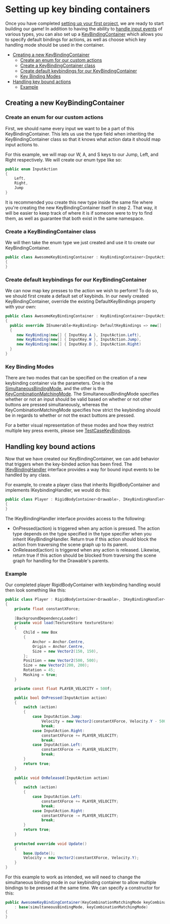 # Setting up key binding containers

Once you have completed [setting up your first project](https://github.com/ppy/osu-framework/wiki/Setting-up-your-first-project), we are ready to start building our game! In addition to having the ability to [handle input events](https://github.com/ppy/osu-framework/wiki/Handling-input-events) of various types, you can also set up a [KeyBindingContainer](https://github.com/ppy/osu-framework/blob/master/osu.Framework/Input/Bindings/KeyBindingContainer.cs) which allows you to specify default bindings for actions, as well as choose which key handling mode should be used in the container.

* [Creating a new KeyBindingContainer](https://github.com/ppy/osu-framework/wiki/Setting-up-key-binding-containers#creating-a-new-keybindingcontainer)
  * [Create an enum for our custom actions](https://github.com/ppy/osu-framework/wiki/Setting-up-key-binding-containers#create-an-enum-for-our-custom-actions)
  * [Create a KeyBindingContainer class](https://github.com/ppy/osu-framework/wiki/Setting-up-key-binding-containers#create-a-keybindingcontainer-class)
  * [Create default keybindings for our KeyBindingContainer](https://github.com/ppy/osu-framework/wiki/Setting-up-key-binding-containers#create-default-keybindings-for-our-keybindingcontainer)
  * [Key Binding Modes](https://github.com/ppy/osu-framework/wiki/Setting-up-key-binding-containers#key-binding-modes)
* [Handling key bound actions](https://github.com/ppy/osu-framework/wiki/Setting-up-key-binding-containers#handling-key-bound-actions)
  * [Example](https://github.com/ppy/osu-framework/wiki/Setting-up-key-binding-containers#example)

## Creating a new KeyBindingContainer
### Create an enum for our custom actions
First, we should name every input we want to be a part of this KeyBindingContainer. This lets us use the type field when inheriting the KeyBindingContainer<T> class so that it knows what action data it should map input actions to.

For this example, we will map our W, A, and S keys to our Jump, Left, and Right respectively. We will create our enum type like so:
```csharp
public enum InputAction
{    
    Left,
    Right,
    Jump
}
```
It is recommended you create this new type inside the same file where you're creating the new KeyBindingContainer itself in step 2. That way, it will be easier to keep track of where it is if someone were to try to find them, as well as guarantee that both exist in the same namespace.
### Create a KeyBindingContainer class
We will then take the enum type we just created and use it to create our KeyBindingContainer. 
```csharp
public class AwesomeKeyBindingContainer : KeyBindingContainer<InputAction>
{
}
```
### Create default keybindings for our KeyBindingContainer
We can now map key presses to the action we wish to perform! To do so, we should first create a default set of keybinds. In our newly created KeyBindingContainer, override the existing DefaultKeyBindings property with your own:
```csharp
public class AwesomeKeyBindingContainer : KeyBindingContainer<InputAction>
{
  public override IEnumerable<KeyBinding> DefaultKeyBindings => new[]
  {
     new KeyBinding(new[] { InputKey.A }, InputAction.Left),
     new KeyBinding(new[] { InputKey.W }, InputAction.Jump),
     new KeyBinding(new[] { InputKey.D }, InputAction.Right)
  }
}
```

### Key Binding Modes

There are two modes that can be specified on the creation of a new keybinding container via the parameters. One is the [SimultaneousBindingMode](https://github.com/ppy/osu-framework/blob/e143142928ebf87a10777217ecf0d6dc45082282/osu.Framework/Input/Bindings/KeyBindingContainer.cs#L285), and the other is the [KeyCombinationMatchingMode](https://github.com/ppy/osu-framework/blob/e143142928ebf87a10777217ecf0d6dc45082282/osu.Framework/Input/Bindings/KeyCombination.cs#L316). The SimultaneousBindingMode specifies whether or not an input should be valid based on whether or not other buttons are pressed simultaneously, whereas the KeyCombinationMatchingMode specifies how strict the keybinding should be in regards to whether or not the exact buttons are pressed. 

For a better visual representation of these modes and how they restrict multiple key press events, please see [TestCaseKeyBindings](https://github.com/ppy/osu-framework/blob/master/osu.Framework.Tests/Visual/TestCaseInput/TestCaseKeyBindings.cs).

## Handling key bound actions

Now that we have created our KeyBindingContainer, we can add behavior that triggers when the key-binded action has been fired. The [IKeyBindingHandler<T>](https://github.com/ppy/osu-framework/blob/master/osu.Framework/Input/Bindings/IKeyBindingHandler.cs) interface provides a way for bound input events to be handled by any class.

For example, to create a player class that inherits RigidBodyContainer and implements IKeybindingHandler, we would do this:

```csharp
public class Player : RigidBodyContainer<Drawable>, IKeyBindingHandler<InputAction>
{
}
```

The IKeyBindingHandler interface provides access to the following:

* OnPressed(action) is triggered when any action is pressed. The action type depends on the type specified in the type specifier when you inherit IKeyBindingHandler<T>. Return true if this action should block the action from traversing the scene graph up to its parent.
* OnReleased(action) is triggered when any action is released. Likewise, return true if this action should be blocked from traversing the scene graph for handling for the Drawable's parents.

### Example
Our completed player RigidBodyContainer with keybinding handling would then look something like this:

```csharp
public class Player : RigidBodyContainer<Drawable>, IKeyBindingHandler<InputAction>
{
    private float constantXForce;
        
    [BackgroundDependencyLoader]
    private void load(TextureStore textureStore)
    {
        Child = new Box
        {
            Anchor = Anchor.Centre,
            Origin = Anchor.Centre,
            Size = new Vector2(150, 150),
        };
        Position = new Vector2(500, 500);
        Size = new Vector2(200, 200);
        Rotation = 45;
        Masking = true;
    }

    private const float PLAYER_VELOCITY = 500f;

    public bool OnPressed(InputAction action)
    {
        switch (action)
        {
            case InputAction.Jump:
                Velocity = new Vector2(constantXForce, Velocity.Y - 500);
                break;
            case InputAction.Right:
                constantXForce += PLAYER_VELOCITY;
                break;
            case InputAction.Left:
                constantXForce -= PLAYER_VELOCITY;
                break;
        }
        return true;
    }
        
    public void OnReleased(InputAction action)
    {
        switch (action)
        {
            case InputAction.Left:
                constantXForce += PLAYER_VELOCITY;
                break;
            case InputAction.Right:
                constantXForce -= PLAYER_VELOCITY;
                break;
        }
        return true;
    }
        
    protected override void Update()
    {
        base.Update();   
        Velocity = new Vector2(constantXForce, Velocity.Y);
    }
}
```

For this example to work as intended, we will need to change the simultaneous binding mode in our keybinding container to allow multiple bindings to be pressed at the same time. We can specify a constructor for this:

```csharp
public AwesomeKeyBindingContainer(KeyCombinationMatchingMode keyCombinationMatchingMode = KeyCombinationMatchingMode.Any, SimultaneousBindingMode simultaneousBindingMode = SimultaneousBindingMode.All) 
    : base(simultaneousBindingMode, keyCombinationMatchingMode)
{
}